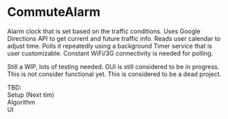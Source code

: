 # CommuteAlarm
Alarm clock that is set based on the traffic conditions. Uses Google Directions API to get current and future traffic info. Reads user calendar to adjust time. Polls it repeatedly using a background Timer service that is user customizable. Constant WiFi/3G connectivity is needed for polling.

Still a WIP, lots of testing needed. GUI is still considered to be in progress. This is not consider functional yet. This is considered to be a dead project.

TBD: <br/>
Setup (Next tim)<br/>
Algorithm <br/>
UI <br/>

